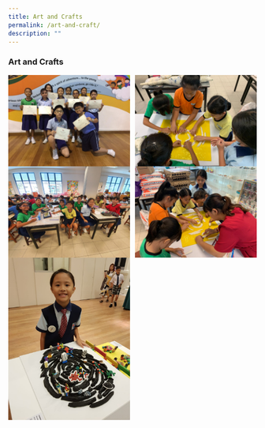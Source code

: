 ```yaml
---
title: Art and Crafts
permalink: /art-and-craft/
description: ""
---
```

### **Art and Crafts**
<img src="/images/artncraft1.jpeg" style="width:49%" align=left>
<img src="/images/artncraft2.jpeg" style="width:49%" align=right>

<br><br><br><br>
<br><br><br><br><br>

<img src="/images/artncraft3.jpeg" style="width:49%" align=left>
<img src="/images/artncraft4.jpeg" style="width:49%" align=right>

<br><br><br><br>
<br><br><br><br><br>

<img src="/images/artncraft5.jpeg" style="width:49%" align=left>